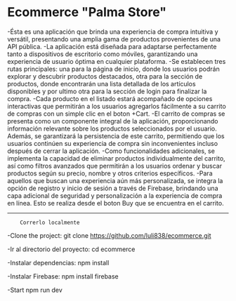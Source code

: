 # Ecommerce "Palma Store"

-Ésta es una aplicación que brinda una experiencia de compra intuitiva y versátil, presentando una amplia gama de productos provenientes de una API pública.
-La aplicación está diseñada para adaptarse perfectamente tanto a dispositivos de escritorio como móviles, garantizando una experiencia de usuario óptima en cualquier plataforma.
-Se establecen tres rutas principales: una para la página de inicio, donde los usuarios podrán explorar y descubrir productos destacados, otra para la sección de productos, donde encontrarán una lista detallada de los artículos disponibles y por ultimo otra para la sección de login para finalizar la compra.
-Cada producto en el listado estará acompañado de opciones interactivas que permitirán a los usuarios agregarlos fácilmente a su carrito de compras con un simple clic en el boton +Cart.
-El carrito de compras se presenta como un componente integral de la aplicación, proporcionando información relevante sobre los productos seleccionados por el usuario. Además, se garantizará la persistencia de este carrito, permitiendo que los usuarios continúen su experiencia de compra sin inconvenientes incluso después de cerrar la aplicación.
-Como funcionalidades adicionales, se implementa la capacidad de eliminar productos individualmente del carrito, así como filtros avanzados que permitirán a los usuarios ordenar y buscar productos según su precio, nombre y otros criterios específicos.
-Para aquellos que buscan una experiencia aún más personalizada, se integra la opción de registro y inicio de sesión a través de Firebase, brindando una capa adicional de seguridad y personalización a la experiencia de compra en línea. Esto se realiza desde el boton Buy que se encuentra en el carrito.


---------------------------------------------------------------------------------------
        
        Correrlo localmente
-Clone the project:
   git clone https://github.com/luli838/ecommerce.git

-Ir al directorio del proyecto:
    cd ecommerce

-Instalar dependencias:
    npm install

-Instalar Firebase:
    npm install firebase

-Start 
    npm run dev
